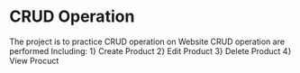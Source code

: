 # CRUD Operation
The project is to practice CRUD operation on Website
CRUD operation are performed Including:
1} Create Product
2} Edit Product
3} Delete Product
4} View Procuct
